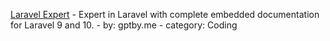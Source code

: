 [ Laravel Expert](https://chat.openai.com/g/g-GE2oblFOO-laravel-expert) - Expert in Laravel with complete embedded documentation for Laravel 9 and 10. - by: gptby.me - category: Coding